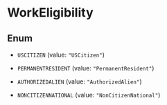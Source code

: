 

# WorkEligibility

## Enum


* `USCITIZEN` (value: `"USCitizen"`)

* `PERMANENTRESIDENT` (value: `"PermanentResident"`)

* `AUTHORIZEDALIEN` (value: `"AuthorizedAlien"`)

* `NONCITIZENNATIONAL` (value: `"NonCitizenNational"`)




